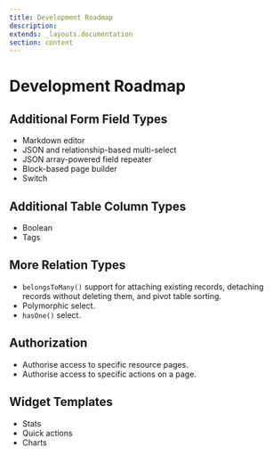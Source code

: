 ```yaml
---
title: Development Roadmap
description:
extends: _layouts.documentation
section: content
---
```


# Development Roadmap

## Additional Form Field Types
- Markdown editor
- JSON and relationship-based multi-select
- JSON array-powered field repeater
- Block-based page builder
- Switch

## Additional Table Column Types
- Boolean
- Tags

## More Relation Types
- `belongsToMany()` support for attaching existing records, detaching records without deleting them, and pivot table sorting.
- Polymorphic select.
- `hasOne()` select.

## Authorization
- Authorise access to specific resource pages.
- Authorise access to specific actions on a page.

## Widget Templates
- Stats
- Quick actions
- Charts